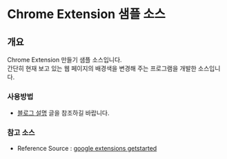 # Chrome Extension 샘플 소스

## 개요
Chrome Extension 만들기 샘플 소스입니다.  
간단히 현재 보고 있는 웹 페이지의 배경색을 변경해 주는 프로그램을 개발한 소스입니다.

### 사용방법  
- [블로그 설명](https://everytown.co.kr/%ed%81%ac%eb%a1%ac-%ed%99%95%ec%9e%a5-%ed%94%84%eb%a1%9c%ea%b7%b8%eb%9e%a8chrome-extension%ec%9d%84-%ea%b0%9c%eb%b0%9c%ed%95%b4%eb%b3%b4%ec%9e%90/) 글을 참조하길 바랍니다.


### 참고 소스   
- Reference Source : [google extensions getstarted](https://developer.chrome.com/docs/extensions/mv3/getstarted/)

